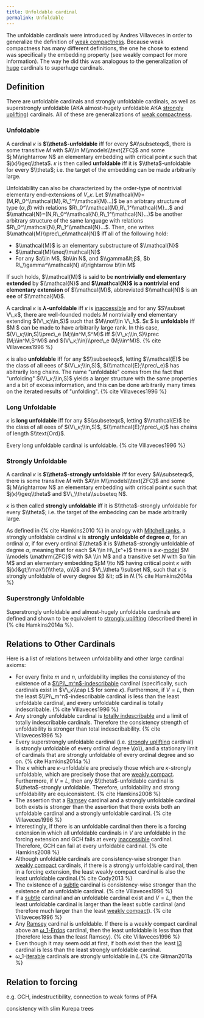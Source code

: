 ```yaml
---
title: Unfoldable cardinal
permalink: Unfoldable
---
```


The unfoldable cardinals were introduced by Andres Villaveces in order
to generalize the definition of [weak
compactness](Weakly_compact "Weakly compact").
Because weak compactness has many different definitions, the one he
chose to extend was specifically the embedding property (see weakly
compact for more information). The way he did this was analogous to the
generalization of
[huge](Huge "Huge")
cardinals to superhuge cardinals.

## Definition

There are unfoldable cardinals and strongly unfoldable cardinals, as
well as superstrongly unfoldable (AKA almost-hugely unfoldable AKA
[strongly
uplifting](Uplifting "Uplifting"))
cardinals. All of these are generalizations of [weak
compactness](Weakly_compact "Weakly compact").

### Unfoldable

A cardinal $κ$ is **$\\theta$-unfoldable** iff for every
$A\\subseteqκ$, there is some transitive $M$ with $A\\in
M\\models\\text{ZFC}$ and some $j:M\\rightarrow N$ an elementary
embedding with critical point $κ$ such that
$j(κ)\\geq\\theta$. $κ$ is then called **unfoldable** iff it
is $\\theta$-unfoldable for every $\\theta$; i.e. the target of the
embedding can be made arbitrarily large.

Unfoldability can also be characterized by the order-type of nontrivial
elementary end-extensions of $V\_κ$. Let
$\\mathcal{M}=(M,R\_0^\\mathcal{M},R\_1^\\mathcal{M}...)$ be an
aribtrary structure of type $(α,β)$ with relations
$R\_0^\\mathcal{M},R\_1^\\mathcal{M}...$ and
$\\mathcal{N}=(N,R\_0^\\mathcal{N},R\_1^\\mathcal{N}...)$ be another
arbitrary structure of the same language with relations
$R\_0^\\mathcal{N},R\_1^\\mathcal{N}...$. Then, one writes
$\\mathcal{M}\\prec\_e\\mathcal{N}$ iff all of the following hold:

-   $\\mathcal{M}$ is an elementary substructure of $\\mathcal{N}$
-   $\\mathcal{M}\\neq\\mathcal{N}$
-   For any $a\\in M$, $b\\in N$, and $\\gamma&lt;β$, $b
    R\_\\gamma^\\mathcal{N} a\\rightarrow b\\in M$

If such holds, $\\mathcal{M}$ is said to be **nontrivially end
elementary extended** by $\\mathcal{N}$ and **$\\mathcal{N}$ is a
nontrivial end elementary extension** of $\\mathcal{M}$, abbreviated
$\\mathcal{N}$ is an **eee** of $\\mathcal{M}$.

A cardinal $κ$ is **$λ$-unfoldable** iff $κ$ is
[inaccessible](Inaccessible "Inaccessible")
and for any $S\\subset V\_κ$, there are well-founded models $M$
nontrivially end elementary extending $(V\_κ;\\in,S)$ such that
$M\\not\\in V\_λ$. $κ $ is **unfoldable** iff $M $ can be
made to have arbitrarily large rank. In this case,
$(V\_κ;\\in,S)\\prec\_e (M;\\in^M,S^M)$ iff
$(V\_κ;\\in,S)\\prec (M;\\in^M,S^M)$ and
$(V\_κ;\\in)\\prec\_e (M;\\in^M)$.
{% cite Villaveces1996 %}

$κ$ is also **unfoldable** iff for any $S\\subseteqκ$,
letting $\\mathcal{E}$ be the class of all eees of
$(V\_κ;\\in,S)$, $(\\mathcal{E};\\prec\_e)$ has abitrarily long
chains. The name "unfoldable" comes from the fact that "unfolding"
$(V\_κ;\\in,S)$ yields a larger structure with the same properties
and a bit of excess information, and this can be done arbitrarily many
times on the iterated results of "unfolding".
{% cite Villaveces1996 %}

### Long Unfoldable

$κ$ is **long unfoldable** iff for any $S\\subseteqκ$,
letting $\\mathcal{E}$ be the class of all eees of
$(V\_κ;\\in,S)$, $(\\mathcal{E};\\prec\_e)$ has chains of length
$\\text{Ord}$.

Every long unfoldable cardinal is unfoldable.
{% cite Villaveces1996 %}

### Strongly Unfoldable

A cardinal $κ$ is **$\\theta$-strongly unfoldable** iff for every
$A\\subseteqκ$, there is some transitive $M$ with $A\\in
M\\models\\text{ZFC}$ and some $j:M\\rightarrow N$ an elementary
embedding with critical point $κ$ such that
$j(κ)\\geq\\theta$ and $V\_\\theta\\subseteq N$.

$κ$ is then called **strongly unfoldable** iff it is
$\\theta$-strongly unfoldable for every $\\theta$; i.e. the target of
the embedding can be made arbitrarily large.

As defined in
{% cite Hamkins2010 %}
in analogy with [Mitchell
ranks](Mitchell_rank "Mitchell rank"),
a strongly unfoldable cardinal $κ$ is **strongly unfoldable of
degree $α$**, for an ordinal $α$, if for every ordinal
$\\theta$ it is $\\theta$-strongly unfoldable of degree $α$,
meaning that for each $A \\in H\_{κ^+}$ there is a
$κ$-[model](Model "Model")
$M \\models \\mathrm{ZFC}$ with $A \\in M$ and a transitive set $N$ with
$α \\in M$ and an elementary embedding $j:M \\to N$ having
critical point $κ$ with $j(κ)&gt;\\max\\{\\theta,
α\\}$ and $V\_\\theta \\subset N$, such that $κ$ is strongly
unfoldable of every degree $β &lt; α$ in
$N$.{% cite Hamkins2014a %}

### Superstrongly Unfoldable

Superstrongly unfoldable and almost-hugely unfoldable cardinals are
defined and shown to be equivalent to [strongly
uplifting](Uplifting "Uplifting")
(described there) in
{% cite Hamkins2014a %}.

## Relations to Other Cardinals

Here is a list of relations between unfoldability and other large
cardinal axioms:

-   For every finite $m$ and $n$, unfoldability implies the consistency
    of the existence of a
    [$\\Pi\_m^n$-indescribable](Indescribable "Indescribable")
    cardinal (specifically, such cardinals exist in $V\_κ\\cap L$
    for some $κ$). Furthermore, if $V=L$, then the least
    $\\Pi\_m^n$-indescribable cardinal is less than the least unfoldable
    cardinal, and every unfoldable cardinal is totally indescribable.
    {% cite Villaveces1996 %}
-   Any strongly unfoldable cardinal is [totally
    indescribable](Indescribable "Indescribable")
    and a limit of totally indescribable cardinals. Therefore the
    consistency strength of unfoldability is stronger than total
    indescribability.
    {% cite Villaveces1996 %}
-   Every superstrongly unfoldable cardinal (i.e. [strongly
    uplifting](Uplifting "Uplifting")
    cardinal) is strongly unfoldable of every ordinal degree
    \\(α\\), and a stationary limit of cardinals that are strongly
    unfoldable of every ordinal degree and so on.
    {% cite Hamkins2014a %}
-   The $κ$ which are $κ$-unfoldable are precisely those
    which are $κ$-strongly unfoldable, which are precisely those
    that are [weakly
    compact](Weakly_compact "Weakly compact").
    Furthermore, if $V=L$, then any $\\theta$-unfoldable cardinal is
    $\\theta$-strongly unfoldable. Therefore, unfoldability and strong
    unfoldability are equiconsistent.
    {% cite Hamkins2008 %}
-   The assertion that a
    [Ramsey](Ramsey "Ramsey")
    cardinal and a strongly unfoldable cardinal both exists is stronger
    than the assertion that there exists both an unfoldable cardinal and
    a strongly unfoldable cardinal.
    {% cite Villaveces1996 %}
-   Interestingly, if there is an unfoldable cardinal then there is a
    forcing extension in which all unfoldable cardinals in $V$ are
    unfoldable in the forcing extension and GCH fails at every
    [inaccessible](Inaccessible "Inaccessible")
    cardinal. Therefore, GCH can fail at every unfoldable cardinal.
    {% cite Hamkins2008 %}
-   Although unfoldable cardinals are consistency-wise stronger than
    [weakly
    compact](Weakly_compact "Weakly compact")
    cardinals, if there is a strongly unfoldable cardinal, then in a
    forcing extension, the least weakly compact cardinal is also the
    least unfoldable
    cardinal.{% cite Cody2013 %}
-   The existence of a
    <a href="Subtle" class="mw-redirect" title="Subtle">subtle</a>
    cardinal is consistency-wise stronger than the existence of an
    unfoldable cardinal.
    {% cite Villaveces1996 %}
-   If a
    <a href="Subtle" class="mw-redirect" title="Subtle">subtle</a>
    cardinal and an unfoldable cardinal exist and $V=L$, then the least
    unfoldable cardinal is larger than the least subtle cardinal (and
    therefore much larger than the least [weakly
    compact](Weakly_compact "Weakly compact")).
    {% cite Villaveces1996 %}
-   Any
    [Ramsey](Ramsey "Ramsey")
    cardinal is unfoldable. If there is a weakly compact cardinal above
    an
    [$ω\_1$-Erdos](Erdos "Erdos")
    cardinal, then the least unfoldable is less than that (therefore
    less than the least Ramsey).
    {% cite Villaveces1996 %}
-   Even though it may seem odd at first, if both exist then the least
    <a href="Rank-into-rank" class="mw-redirect" title="Rank-into-rank">I3</a>
    cardinal is less than the least strongly unfoldable cardinal.
-   $ω\_1$-<a href="Iterable" class="mw-redirect" title="Iterable">iterable</a>
    cardinals are strongly unfoldable in
    $L$.{% cite Gitman2011a %}

## Relation to forcing

e.g. GCH, indestructibility, connection to weak forms of PFA

consistency with slim Kurepa trees
